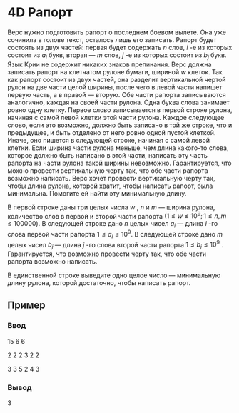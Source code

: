 # 4D Рапорт

Верс нужно подготовить рапорт о последнем боевом вылете. Она уже сочинила в голове текст, осталось лишь его записать. Рапорт будет состоять из двух частей: первая будет содержать 
$n$
 слов, 
$i$
-е из которых состоит из 
$a_
i$
 букв, вторая — 
$m$
 слов, 
$j$
-е из которых состоит из 
$b_
j$
 букв. Язык Крии не содержит никаких знаков препинания. Верс должна записать рапорт на клетчатом рулоне бумаги, шириной 
$w$
 клеток. Так как рапорт состоит из двух частей, она разделит вертикальной чертой рулон на две части целой ширины, после чего в левой части напишет первую часть, а в правой — вторую.
Обе части рапорта записываются аналогично, каждая на своей части рулона. Одна буква слова занимает ровно одну клетку. Первое слово записывается в первой строке рулона, начиная с самой левой клетки этой части рулона. Каждое следующее слово, если это возможно, должно быть записано в той же строке, что и предыдущее, и быть отделено от него ровно одной пустой клеткой. Иначе, оно пишется в следующей строке, начиная с самой левой клетки. Если ширина части рулона меньше, чем длина какого-то слова, которое должно быть написано в этой части, написать эту часть рапорта на части рулона такой ширины невозможно.
Гарантируется, что можно провести вертикальную черту так, что обе части рапорта возможно написать. Верс хочет провести вертикальную черту так, чтобы длина рулона, которой хватит, чтобы написать рапорт, была минимальна. Помогите ей найти эту минимальную длину.

В первой строке даны три целых числа 
$w$
, 
$n$
 и 
$m$
 — ширина рулона, количество слов в первой и второй части рапорта $(1 ≤ w ≤ 10^9; 1 ≤ n, m ≤ 100000)$.
В следующей строке дано 
$n$
 целых чисел 
$a_
i$
 — длина 
$i$
-го слова первой части рапорта 
$1 ≤ a_i ≤ 10^9$.
В следующей строке дано 
$m$
 целых чисел 
$b_
j$
 — длина 
$j$
-го слова второй части рапорта 
$1 ≤ b_j ≤ 10^9$
.
Гарантируется, что возможно провести черту так, что обе части рапорта возможно написать.

В единственной строке выведите одно целое число — минимальную длину рулона, которой достаточно, чтобы написать рапорт.

## Пример

### Ввод

15 6 6

2 2 2 3 2 2

3 3 5 2 4 3


### Вывод

3
